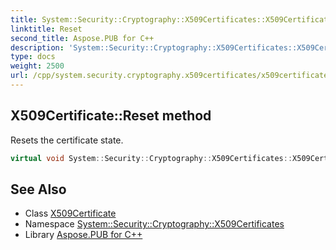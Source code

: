 ```yaml
---
title: System::Security::Cryptography::X509Certificates::X509Certificate::Reset method
linktitle: Reset
second_title: Aspose.PUB for C++
description: 'System::Security::Cryptography::X509Certificates::X509Certificate::Reset method. Resets the certificate state in C++.'
type: docs
weight: 2500
url: /cpp/system.security.cryptography.x509certificates/x509certificate/reset/
---
```

## X509Certificate::Reset method


Resets the certificate state.

```cpp
virtual void System::Security::Cryptography::X509Certificates::X509Certificate::Reset()
```

## See Also

* Class [X509Certificate](../)
* Namespace [System::Security::Cryptography::X509Certificates](../../)
* Library [Aspose.PUB for C++](../../../)
